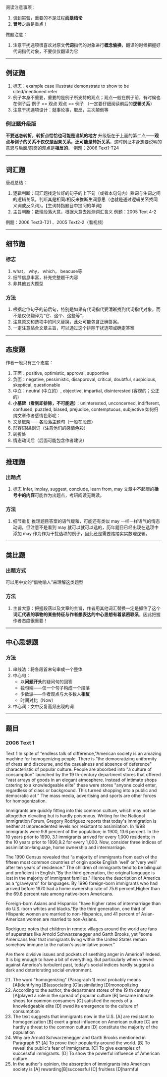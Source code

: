 阅读注意事项：
1. 谈到实验，重要的不是过程**而是结论**
2. **冒号**之后是重点！

做题注意：
1. 注意干扰选项很喜欢对原文**代词**指代的对象进行**概念偷换**，翻译的时候把握好代词指代对象，不要仅仅翻译为它

*****
## 例证题
1. 标志：example   case   illustrate    demonstrate    to show   to be cited/mentioned    refer
2. 例子本身不重要，重要的是例子所支持的观点；观点一般在例子前，有时候也在例子后
例子    ==    观点
观点    ==    例子
（一定要仔细阅读前后的**逻辑关系**）
3. 注意干扰选项设计：就事论事，取反，主次颠倒等
### 例证题升级版
**不要迷恋转折，转折点恰恰也可能是设坑的地方**
升级版在于上面的第二点——**观点与例子的关系不仅仅是因果关系，还可能是转折关系**，这时例证本身想要说明的意思与后面/前面的观点是**相反的**。
例题：2006 Text1-T24
*****
## 词汇题
唐叔总结：
1. 逻辑判断：词汇题找定位好的句子的上下句（或者本句句内）熟词与生词之间的逻辑关系，判断其是相同/相反来推断生词意思（也就是通过逻辑关系找同义词或反义词）。【生词特指题目中提问的单词】
2. 主旨判断：数理段落大意，根据大意去推测词汇含义
例题：2005 Text 4-2

例题：2006 Text3-T21 、2005 Text2-2（看视频）
*****
## 细节题
### 标志
1. what， why， which， beacuse等
2. 细节信息丰富，补充完整题干内容
3. 非其他五大题型
### 方法
1. 根据定位句子的前后句，特别是如果有代词指代要清晰找到代词指代对象，而不是仅仅翻译为“它、这个、这些等”，
2. 注意原文和选项中的同义替换，此处可能包含正确答案。
3. 一定注意贴合文章主旨，可以通过这个排除干扰选项或确定答案

*****
## 态度题
作者一般只有三个态度：
1. 正面：positive, optimistic, approval, supportive
2. 负面：negative, pessimistic, disapproval, critical, doubtful, suspicious, skeptical, questionable
3. 中立：neutral (中立的）, objective, impartial, disinterested (客观的；公正的)
4. **小墓碑（看到即排除，不可能选）**：uninterested, unconcerned, indifferent, confused, puzzled, biased, prejudice, contemptuous, subjective
如何归纳文章作者感情色彩呢：
1. 文章框架——各段落主题句（一般在段首）
2. 形容词&&副词（注意他们的感情色彩）
3. 转折处
4. 情态动词后（后面可能包含作者建议）
*****
## 推理题 
### 出题点
1. 标志
Infer, implay, suggest, conclude, learn from, may
文章中不起眼的**括号中的内容**可能作为出题点，考研阅读无跳读。

### 方法
1. 细节重复
推理题目答案的语气缓和，可能还有类似 may 一样一样语气的情态动词，但注意不是看到 may 就可以就可以选的，历年题目已经出现在选项中添加 may 作为作为干扰选项的例子，因此还是需要踏踏实实数理逻辑。

*****
## 类比题
### 出题方式
可以用中文的“借物喻人”来理解这类题型
### 方法
1. 主旨大意：把握段落以及文章的主旨，作者用其他词汇替换一定是抓住了这个**词汇代表的事物的某些特征与作者想表达的中心思想有着紧密联系**，因此把握作者态度很重要！

*****
## 中心思想题
### 方法
1. 串线法：将各段首末句串成一个整体
2. 中心句：
	- 以**问题开头**的疑问句的回答
	- 独句端——仅一个句子构成一个段落
	- 少数派——作者观点与大多数人**相反**
	- 时间对比（Now）
1. 中心词：文中反复高频出现的词
*****


## 题目
### 2006 Text 1
Text 1
In spite of “endless talk of difference,"American society is an amazing machine for homogenizing people. There is “the democratizing uniformity of dress and discourse, and the casualness and absence of deference" characteristic of popular culture. People are absorbed into "a culture of consumption" launched by the 19 th-century department stores that offered “vast arrays of goods in an elegant atmosphere. Instead of intimate shops catering to a knowledgeable elite" these were stores "anyone could enter, regardless of class or background. This turned shopping into a public and democratic act.” The mass media, advertising and sports are other forces for homogenization.

Immigrants are quickly fitting into this common culture, which may not be altogether elevating but is hardly poisonous. Writing for the National Immigration Forum, Gregory Rodriguez reports that today's immigration is neither at unprecedented levels nor resistant to assimilation. In 1998 immigrants were 9.8 percent of the population; in 1900, 13.6 percent. In the 10 years prior to 1990, 3.1 immigrants arrived for every 1,000 residents; in the 10 years prior to 1890,9.2 for every 1,000. Now, consider three indices of assimilation-language, home ownership and intermarriage. 

The 1990 Census revealed that “a majority of immigrants from each of the fifteen most common countries of origin spoke English 'well' or 'very well' after ten years of residence." The children of immigrants tend to be bilingual and proficient in English.“By the third generation, the original language is lost in the majority of immigrant families." Hence the description of America as a “graveyard" for languages. By 1996 foreign-born immigrants who had arrived before 1970 had a home ownership rate of 75.6 percent,Higher than the 69.8 percent rate among native-born Americans.

Foreign-born Asians and Hispanics "have higher rates of intermarriage than do U.S.-born whites and blacks."By the third generation, one third of Hlispanic women are married to non-Hispanics, and 41 percent of Asian-American women are married to non-Asians.

Rodriguez notes that chiIdren in remote villages around the world are fans of superstars like Arnold Schwarzenegger and Garth Brooks, yet "some Americans fear that immigrants living within the United States remain somehow immune to the nation's assimilative power."

Are there divisive issues and pockets of seething anger in America? Indeed. It is big enough to have a bit of everything. But particularly when viewed against America's turbulent past, today's social indices hardly suggest a dark and deteriorating social environment.

21. The word "homogenizing" (Paragraph 1) most probably means 
[A]identifying
[B]associating 
[C]assimilating
[D]monopolizing
22. According to the author, the department stores of the 19 th century                          
[A]played a role in the spread of popular culture
[B] became intimate shops for common consumers [C] satisfied the needs of a knowledgeable elite
[D] owed its emergence to the culture of consumption 
23. The text suggests that immigrants now in the U.S.
[A] are resistant to homogenization
[B] exert a great influence on American culture 
[C] are hardly a threat to the common culture 
[D] constitute the majority of the population 
24. Why are Arnold Schwarzenegger and Garth Brooks mentioned in Paragraph 5?
[A] To prove their popularity around the world.
[B] To reveal the public's fear of immigrants. [C] To give examples of successful immigrants.
[D] To show the powerful influence of American culture.
25. In the author's opinion, the absorption of immigrants into American society is
[A] rewarding[B]successful [C] fruitless [D]harmful 


